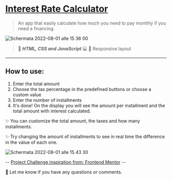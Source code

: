 # [Interest Rate Calculator](https://devcarolinealmeida.github.io/interest-rate-calculator/)


> An app that easily calculate how much you need to pay monthly if you need a financing.

![Schermata 2022-08-01 alle 15 36 00](https://user-images.githubusercontent.com/104517812/182159943-f518d5aa-6207-4d04-9f6c-075c7f9e13af.png)

> :pushpin: ***HTML, CSS and JavaScript***
> :computer: :iphone: Responsive layout

--------------

## How to use:
 
 1. Enter the total amount
 2. Choose the tax percentage in the predefined buttons or choose a custom value
 3. Enter the number of installments
 4. It's done! On the display you will see the amount per installment and the total amount with interest calculated.

:sparkles: You can customize the total amount, the taxes and how many installments.

:sparkles: Try changing the amount of installments to see in real time the difference in the value of each one.

![Schermata 2022-08-01 alle 15 43 30](https://user-images.githubusercontent.com/104517812/182161668-93495054-43c5-4740-8989-609b588fe134.png)

--  [Project Challenge inspiration from: Frontend Mentor](https://www.frontendmentor.io/challenges/tip-calculator-app-ugJNGbJUX/hub/tip-calculator-app-TJcGnnYKhr) --

:incoming_envelope: Let me know if you have any questions or comments.
